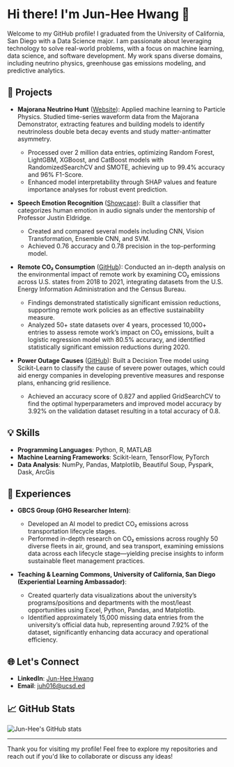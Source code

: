 # Hi there! I'm Jun-Hee Hwang 👋

Welcome to my GitHub profile! I graduated from the University of California, San Diego with a Data Science major. I am passionate about leveraging technology to solve real-world problems, with a focus on machine learning, data science, and software development. My work spans diverse domains, including neutrino physics, greenhouse gas emissions modeling, and predictive analytics.

## 🔭 Projects

- **Majorana Neutrino Hunt** ([Website](https://junismyname.github.io/MajoranaNeutrinoHunt-Website/)): Applied machine learning to Particle Physics. Studied time-series waveform data from the Majorana Demonstrator, extracting features and building models to identify neutrinoless double beta decay events and study matter-antimatter asymmetry.
  - Processed over 2 million data entries, optimizing Random Forest, LightGBM, XGBoost, and CatBoost models with RandomizedSearchCV and SMOTE, achieving up to 99.4% accuracy and 96% F1-Score.
  - Enhanced model interpretability through SHAP values and feature importance analyses for robust event prediction. 
  
- **Speech Emotion Recognition** ([Showcase](https://drive.google.com/file/d/1g6Z6KEemH3BcP1AUWjN5yAszw8Bv_3aC/view)): Built a classifier that categorizes human emotion in audio signals under the mentorship of Professor Justin Eldridge.
  - Created and compared several models including CNN, Vision Transformation, Ensemble CNN, and SVM.
  - Achieved 0.76 accuracy and 0.78 precision in the top-performing model.
    
- **Remote CO₂ Consumption** ([GitHub](https://github.com/Junismyname/Remote-CO2-Emissions189)): Conducted an in-depth analysis on the environmental impact of remote work by examining CO₂ emissions across U.S. states from 2018 to 2021, integrating datasets from the U.S. Energy Information Administration and the Census Bureau.     
  - Findings demonstrated statistically significant emission reductions, supporting remote work policies as an effective sustainability measure.
  - Analyzed 50+ state datasets over 4 years, processed 10,000+ entries to assess remote work’s impact on CO₂ emissions, built a logistic regression model with 80.5% accuracy, and identified statistically significant emission reductions during 2020.
 
- **Power Outage Causes** ([GitHub](https://gabrielchasukjin.github.io/Power-Outage-Classification-Model/)): Built a Decision Tree model using Scikit-Learn to classify the cause of severe power outages, which could aid energy companies in developing preventive measures and response plans, enhancing grid resilience.
   - Achieved an accuracy score of 0.827 and applied GridSearchCV to find the optimal hyperparameters and improved model accuracy by 3.92% on the validation dataset resulting in a total accuracy of 0.8.

## 💡 Skills

- **Programming Languages**: Python, R, MATLAB
- **Machine Learning Frameworks**: Scikit-learn, TensorFlow, PyTorch
- **Data Analysis**: NumPy, Pandas, Matplotlib, Beautiful Soup, Pyspark, Dask, ArcGis

## 🌟 Experiences

- **GBCS Group (GHG Researcher Intern)**: 
  - Developed an AI model to predict CO₂ emissions across transportation lifecycle stages.
  - Performed in-depth research on CO₂ emissions across roughly 50 diverse fleets in air, ground, and sea transport, examining emissions data across each lifecycle stage—yielding precise insights to inform sustainable fleet management practices.
  
- **Teaching & Learning Commons, University of California, San Diego (Experiential Learning Ambassador)**:
  - Created quarterly data visualizations about the university’s programs/positions and departments with the most/least opportunities using Excel, Python, Pandas, and Matplotlib.
  - Identified approximately 15,000 missing data entries from the university’s official data hub, representing around 7.92% of the dataset, significantly enhancing data accuracy and operational efficiency.

## 🌐 Let's Connect

- **LinkedIn**: [Jun-Hee Hwang](https://www.linkedin.com/in/jun-hee-hwang/)
- **Email**: [juh016@ucsd.ed](mailto:juh016@ucsd.edu)

## 📈 GitHub Stats

![Jun-Hee's GitHub stats](https://github-readme-stats.vercel.app/api?username=Junismyname&show_icons=true&theme=radical)


---

Thank you for visiting my profile! Feel free to explore my repositories and reach out if you'd like to collaborate or discuss any ideas!


